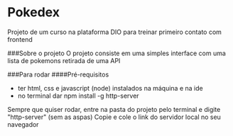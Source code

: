 # Pokedex
Projeto de um curso na plataforma DIO para treinar primeiro contato com frontend

###Sobre o projeto
O projeto consiste em uma simples interface com uma lista de pokemons retirada de uma API

###Para rodar
####Pré-requisitos
  - ter html, css e javascript (node) instalados na máquina e na ide
  - no terminal dar npm install -g http-server

Sempre que quiser rodar, entre na pasta do projeto pelo terminal e digite "http-server" (sem as aspas)
Copie e cole o link do servidor local no seu navegador
